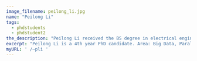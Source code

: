 ```yaml
---
image_filename: peilong_li.jpg
name: "Peilong Li"
tags:
  - phdstudents
  - phdstudent2
the_description: "Peilong Li received the BS degree in electrical engineering from Qingdao University of Science and Technology, China, in 2007. He is currently a 4th year Ph.D. candidate works as an assistant in ACANETS Lab from University of Massachusetts Lowell. His research interests include power-efficient cloud and mobile computer architecture, parallel computing and big data technology. He has publications in a variety of journals and international conferences, and invited talks on Spark Summit and Spark Summit East."
excerpt: "Peilong Li is a 4th year PhD candidate. Area: Big Data, Parallel Computing and Computer Architecture."
myURL: ' /~pli '
---
```

